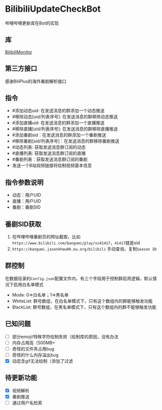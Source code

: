 # BilibiliUpdateCheckBot
 哔哩哔哩更新库在Bot的实现
 
## 库
[BilibiliMonitor](https://github.com/Hellobaka/BilibiliMonitor)

## 第三方接口
感谢BiliPlus的海外番剧解析接口

## 指令
* #添加动态uid: 在发送消息的群添加一个动态推送
* #移除动态[uid/列表序号]: 在发送消息的群移除动态推送
* #添加直播uid: 在发送消息的群添加一个直播推送
* #移除直播[uid/列表序号]: 在发送消息的群移除直播推送
* #添加番剧sid：在发送消息的群添加一个番剧推送
* #移除番剧[sid/列表序号]：在发送消息的群移除番剧推送
* #动态列表: 获取发送消息群订阅的动态
* #直播列表: 获取发送消息群订阅的直播
* #番剧列表：获取发送消息群订阅的番剧
* 发送一个B站视频链接将绘制视频基本信息

## 指令参数说明
- 动态：用户UID
- 直播：用户UID
- 番剧：番剧SID

## 番剧SID获取
1. 在哔哩哔哩番剧页的网址截取，比如`https://www.bilibili.com/bangumi/play/ss41417`，`41417`就是sid
2. `https://bangumi.jasonkhew96.eu.org/bilibili` 手动查询，复制`Season ID`

## 群控制
在数据目录的`Config.json`配置文件内，有三个字段用于控制群启用逻辑，默认情况下启用白名单模式
* Mode: 0=>白名单；1=>黑名单
* WhiteList: 群号数组，在白名单模式下，只有这个数组内的群能够触发功能
* BlackList: 群号数组，在黑名单模式下，只有这个数组内的群不能够触发功能

## 已知问题
- [ ] 部分emoji/特殊字符绘制失败（绘制库的原因，没有办法
- [ ] 内存占用高（500MB+
- [ ] 奇怪的文件夹占用bug
- [ ] 奇怪的什么内存溢出bug
- [x] 动态含gif无法绘制（添加了过滤

## 待更新功能
- [x] 视频解析
- [x] 番剧推送
- [ ] 通过用户名检索
